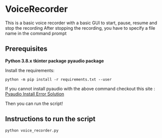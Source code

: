 # VoiceRecorder

This is a basic voice recorder with a basic GUI to start, pause, resume and stop the recording
After stopping the recording, you have to specify a file name in the command prompt

## Prerequisites 

**Python 3.8.x**
**tkinter package**
**pyaudio package**

Install the requirements:

`python -m pip install -r requirements.txt --user`

If you cannot install pyaudio with the above command checkout this site :
[Pyaudio Install Error Solution](https://stackoverflow.com/questions/52283840/i-cant-install-pyaudio-on-windows-how-to-solve-error-microsoft-visual-c-14)

Then you can run the script!

## Instructions to run the script

`python voice_recorder.py`